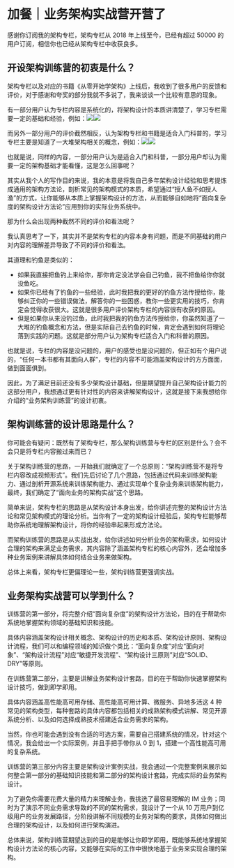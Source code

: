 # 加餐｜业务架构实战营开营了

感谢你订阅我的架构专栏，架构专栏从 2018 年上线至今，已经有超过 50000 的用户订阅，相信你也已经从架构专栏中收获良多。

## 开设架构训练营的初衷是什么？

架构专栏以及对应的书籍《从零开始学架构》上线后，我收到了很多用户的反馈和评价，对于感谢和夸奖的部分我就不多说了，我来谈谈一个比较有意思的现象。

有一部分用户认为专栏内容是系统化的，将架构设计的本质讲清楚了，学习专栏需要一定的基础和经验，例如：![](<https://static001.geekbang.org/resource/image/84/e5/845aa21a97dae3e8b70a564228a30ee5.png?wh=804*368>)![](<https://static001.geekbang.org/resource/image/ac/ba/ac9585f397a91760cc7334fb27d6edba.png?wh=772*198>)

而另外一部分用户的评价截然相反，认为架构专栏和书籍是适合入门科普的，学习专栏主要是知道了一大堆架构相关的概念，例如：![](<https://static001.geekbang.org/resource/image/92/5c/92429e7abab9fe1f8e62a01baa72fd5c.png?wh=1412*206>)![](<https://static001.geekbang.org/resource/image/d3/e4/d3be19905f7be757a44yy538267b72e4.png?wh=1422*186>)

也就是说，同样的内容，一部分用户认为是适合入门和科普，一部分用户却认为需要一定的架构基础才能看懂，这是怎么回事呢？

其实从我个人的写作目的来说，我的本意是将我自己多年架构设计经验和思考提炼成通用的架构方法论，剖析常见的架构模式的本质，希望通过“授人鱼不如授人渔”的方式，让你能够从本质上掌握架构设计的方法，从而能够自如地将“面向复杂度的架构设计方法论”应用到你的实际业务系统中。

那为什么会出现两种截然不同的评价和看法呢？

我认真思考了一下，其实并不是架构专栏的内容本身有问题，而是不同基础的用户对内容的理解差异导致了不同的评价和看法。

其道理和钓鱼是类似的：

- 如果我直接把鱼钓上来给你，那你肯定没法学会自己钓鱼，我不把鱼给你你就没鱼吃。
- 如果你已经有了钓鱼的一些经验，此时我把我的更好的钓鱼方法传授给你，能够纠正你的一些错误做法，解答你的一些困惑，教你一些更实用的技巧，你肯定会觉得收获很大。这就是很多用户评价架构专栏的内容很有收获的原因。
- 但是如果你从来没钓过鱼，此时我把我的钓鱼方法传授给你，你虽然知道了一大堆的钓鱼概念和方法，但是实际自己去钓鱼的时候，肯定会遇到如何将理论落到实践的问题。这就是部分用户认为架构专栏适合入门和科普的原因。

也就是说，专栏的内容是没问题的，用户的感受也是没问题的，但正如有个用户说的，“任何一本书都有其面向人群”，专栏的内容不可能涵盖架构设计的方方面面，做到面面俱到。

因此，为了满足目前还没有多少架构设计基础，但是期望提升自己架构设计能力的这部分用户，我想通过更有针对性的内容来讲解架构设计，这就是接下来我想给你介绍的“业务架构训练营”的设计初衷。

## 架构训练营的设计思路是什么？

你可能会有疑问：既然有了架构专栏，那么架构训练营与专栏的区别是什么？会不会只是将专栏内容搬过来而已？

关于架构训练营的思路，一开始我们就确定了一个总原则：“架构训练营不是将专栏内容改成视频形式”。我们先后讨论了几个思路，包括通过代码来训练架构能力、通过剖析开源系统来训练架构能力、通过实现单个复杂业务来训练架构能力，最终，我们确定了“面向业务的架构实战”这个思路。

简单来说，架构专栏的思路是从架构设计本身出发，给你讲述完整的架构设计方法论和常见架构模式的理论分析。当你有了一定的架构设计经验后，架构专栏能够帮助你系统地理解架构设计，将你的经验串起来形成方法论。

而架构训练营的思路是从实战出发，给你讲述如何分析业务的架构需求，如何设计合理的架构来满足业务需求，其内容除了涵盖架构专栏的核心内容外，还会增加多种业务案例来讲解具体如何结合业务来做架构。

总体上来看，架构专栏更偏理论一些，架构训练营更强调实战。

## 业务架构实战营可以学到什么？

训练营的第一部分，将完整介绍“面向复杂度”的架构设计方法论，目的在于帮助你系统地掌握架构领域的基础知识和技能。

具体内容涵盖架构设计相关概念、架构设计的历史和本质、架构设计原则、架构设计流程，我们可以和编程领域的知识做个类比：“面向复杂度”对应“面向对象”、“架构设计流程”对应“敏捷开发流程”、“架构设计三原则”对应“SOLID、DRY”等原则。

在训练营第二部分，主要是讲解业务架构设计套路，目的在于帮助你快速掌握架构设计技巧，做到即学即用。

具体内容涵盖高性能高可用存储、高性能高可用计算、微服务、异地多活这 4 种常见的架构类型，每种套路的具体内容都包括相关的成熟架构模式讲解、常见开源系统分析、以及如何选择成熟技术搭建适合业务需求的架构。

当然，你也可能会遇到没有合适的可选方案，需要自己搭建系统的情况，针对这个情况，我会给出一个实际案例，并且手把手带你从 0 到 1，搭建一个高性能高可用的复杂系统。

训练营的第三部分内容主要是架构设计案例实战，我会通过一个完整案例来展示如何整合第一部分的基础知识技能和第二部分的架构设计套路，完成实际的业务架构设计。

为了避免你需要花费大量的精力来理解业务，我挑选了最容易理解的 IM 业务；同时为了演示不同业务需求导致的不同的架构需求，我设计了一个从 10 万用户到亿级用户的业务发展路径，分阶段讲解不同规模的业务对架构的要求，具体如何做出合理的架构设计，以及如何进行架构演进。

总体来说，架构训练营期望达到的目的是能够让你即学即用，既能够系统地掌握架构设计方法论的核心内容，又能够在实际的工作中很快地基于业务来实现合理的架构。



